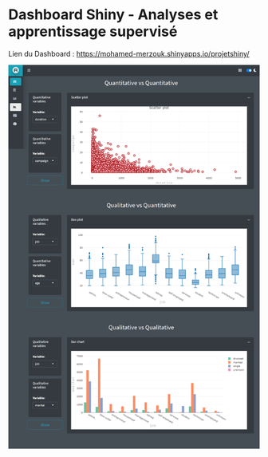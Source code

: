 # Dashboard Shiny - Analyses et apprentissage supervisé

Lien du Dashboard : 
https://mohamed-merzouk.shinyapps.io/projetshiny/

![alt text](./projetShiny/capture.png)
